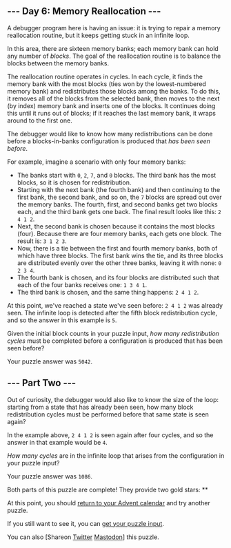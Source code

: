 
--- Day 6: Memory Reallocation ---
----------------------------------

A debugger program here is having an issue: it is trying to repair a memory reallocation routine, but it keeps getting stuck in an infinite loop.


In this area, there are sixteen memory banks; each memory bank can hold any number of *blocks*. The goal of the reallocation routine is to balance the blocks between the memory banks.


The reallocation routine operates in cycles. In each cycle, it finds the memory bank with the most blocks (ties won by the lowest-numbered memory bank) and redistributes those blocks among the banks. To do this, it removes all of the blocks from the selected bank, then moves to the next (by index) memory bank and inserts one of the blocks. It continues doing this until it runs out of blocks; if it reaches the last memory bank, it wraps around to the first one.


The debugger would like to know how many redistributions can be done before a blocks-in-banks configuration is produced that *has been seen before*.


For example, imagine a scenario with only four memory banks:


* The banks start with `0`, `2`, `7`, and `0` blocks. The third bank has the most blocks, so it is chosen for redistribution.
* Starting with the next bank (the fourth bank) and then continuing to the first bank, the second bank, and so on, the `7` blocks are spread out over the memory banks. The fourth, first, and second banks get two blocks each, and the third bank gets one back. The final result looks like this: `2 4 1 2`.
* Next, the second bank is chosen because it contains the most blocks (four). Because there are four memory banks, each gets one block. The result is: `3 1 2 3`.
* Now, there is a tie between the first and fourth memory banks, both of which have three blocks. The first bank wins the tie, and its three blocks are distributed evenly over the other three banks, leaving it with none: `0 2 3 4`.
* The fourth bank is chosen, and its four blocks are distributed such that each of the four banks receives one: `1 3 4 1`.
* The third bank is chosen, and the same thing happens: `2 4 1 2`.


At this point, we've reached a state we've seen before: `2 4 1 2` was already seen. The infinite loop is detected after the fifth block redistribution cycle, and so the answer in this example is `5`.


Given the initial block counts in your puzzle input, *how many redistribution cycles* must be completed before a configuration is produced that has been seen before?



Your puzzle answer was `5042`.

--- Part Two ---
----------------

Out of curiosity, the debugger would also like to know the size of the loop: starting from a state that has already been seen, how many block redistribution cycles must be performed before that same state is seen again?


In the example above, `2 4 1 2` is seen again after four cycles, and so the answer in that example would be `4`.


*How many cycles* are in the infinite loop that arises from the configuration in your puzzle input?



Your puzzle answer was `1086`.

Both parts of this puzzle are complete! They provide two gold stars: \*\*


At this point, you should [return to your Advent calendar](/2017) and try another puzzle.


If you still want to see it, you can [get your puzzle input](6/input).


You can also [Shareon
 [Twitter](https://twitter.com/intent/tweet?text=I%27ve+completed+%22Memory+Reallocation%22+%2D+Day+6+%2D+Advent+of+Code+2017&url=https%3A%2F%2Fadventofcode%2Ecom%2F2017%2Fday%2F6&related=ericwastl&hashtags=AdventOfCode)
[Mastodon](javascript:void(0);)] this puzzle.


